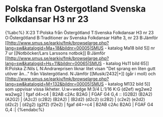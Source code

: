 # Polska fran Ostergotland Svenska Folkdansar H3 nr 23

{%abc%}
X:23
T:Polska från Östergötland
T:Svenska Folkdansar H3 nr 23
O:Östergötland
B:Traditioner av Svenska Folkdansar Häfte 3, nr 23
B:Jämför [[http://www.smus.se/earkiv/fmk/browselarge.php?lang=sw&katalogid=Ma+18&bildnr=00005|SMUS - katalog Ma18 bild 5]] nr 7 ur [[Notböcker/Lars Larssons notbok]]
B:Jämför [[http://www.smus.se/earkiv/fmk/browselarge.php?lang=sw&katalogid=Hs+11&bildnr=00065|SMUS - katalog Hs11 bild 65]]
R:Polska
Z:Nils L
N:Andrareprisen liknar litet visan "Det sprang en liten gutt utöver ån..." från Västergötland.
N:Jämför [[Musik/2432|+]] (går i moll) och [[http://www.smus.se/earkiv/fmk/browselarge.php?lang=sw&katalogid=M+132&bildnr=00005|SMUS - katalog M132 bild 5]] som uppvisar vissa likheter.
U:w=wedge
M:3/4
L:1/16
K:G
(d2ef) wg2we2 wa2wg2 | fgaf d4>c4 | B2AB c2Ac B2AG | FGAF G4 G,4 ::
(G2B2) (B2A2) (A2G2) | (A2c2) (c2B2) (B2A2) | (B2d2) (d2c2) (c2B2) | (c2e2) (e2d2) (d2c2) |
(d2g2) (g2f2) (f2e2) | fgaf d4>=c4 | B2AB c2Ac B2AG | FGAF G4 G,4 :|
{%endabc%}
